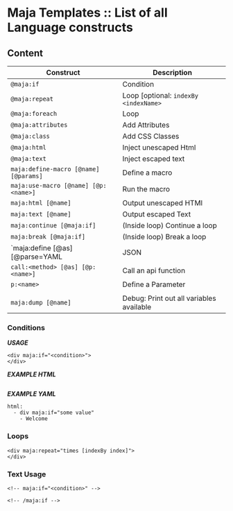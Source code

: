 # Maja Templates :: List of all Language constructs

## Content

| Construct | Description |
|-----------|-------------|
| `@maja:if`                  | Condition   |
| `@maja:repeat`              | Loop [optional: `indexBy <indexName>` |
| `@maja:foreach`             | Loop    |
| `@maja:attributes`          | Add Attributes |
| `@maja:class`               | Add CSS Classes |
| `@maja:html`                | Inject unescaped Html |
| `@maja:text`                | Inject escaped text  |
| `maja:define-macro [@name] [@params]` | Define a macro |
| `maja:use-macro [@name] [@p:<name>]`  | Run the macro  |
| `maja:html [@name]`         | Output unescaped HTMl |
| `maja:text [@name]`         | Output escaped Text   |
| `maja:continue [@maja:if]`     | (Inside loop) Continue a loop  |
| `maja:break [@maja:if]`     | (Inside loop) Break a loop  |
| `maja:define [@as] [@parse=YAML|JSON|MD|TEXT]` | Define a variable in local scope | 
| `call:<method> [@as] [@p:<name>]` | Call an api function |
| `p:<name>`                  | Define a Parameter |
|                             |                    |
| `maja:dump [@name]`         | Debug: Print out all variables available |



### Conditions

___USAGE___

```
<div maja:if="<condition>">
</div>
```

___EXAMPLE HTML___

```

```

___EXAMPLE YAML___

```
html:
  - div maja:if="some value"
    - Welcome
```

### Loops

```
<div maja:repeat="times [indexBy index]">
</div>
```

### Text Usage

```
<!-- maja:if="<condition>" -->

<!-- /maja:if -->
```